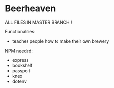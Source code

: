 # Beerheaven

ALL FILES IN MASTER BRANCH !


Functionalities:

- teaches people how to make their own brewery



NPM needed:

- express
- bookshelf
- passport
- knex
- dotenv

